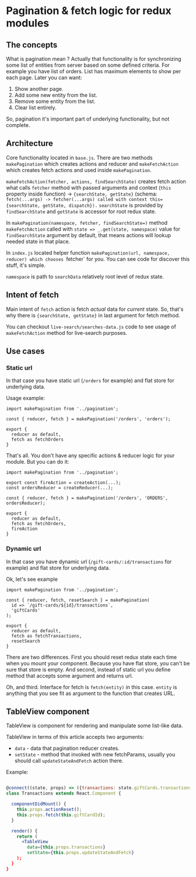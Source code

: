 # Pagination & fetch logic for redux modules

## The concepts

What is pagination mean ? Actually that functionality is for synchronizing some list of entities from server based on some defined criteria.
For example you have list of orders. List has maximum elements to show per each page. Later you can want:

1. Show another page.
2. Add some new entity from the list.
3. Remove some entity from the list.
4. Clear list entirely.

So, pagination it's important part of underlying functionality, but not complete.

## Architecture

Core functionality located in `base.js`.
There are two methods `makePagination` which creates actions and reducer
and `makeFetchAction` which creates fetch actions and used inside `makePagination`.


`makeFetchAction(fetcher, actions, findSearchState)` creates fetch action what calls `fetcher` method with passed
arguments and context (`this` property inside function) -> `{searchState, getState}`
(schema: `fetch(...args) -> fetcher(...args) called with context this={searchState, getState, dispatch}).`
`searchState` is provided by `findSearchState` and `getState` is accessor for root redux state.

In `makePagination(namespace, fetcher, findSearchState=)` method `makeFetchAction` called with `state => _.get(state, namespace)` value for
`findSearchState` argument by default, that means actions will lookup needed state in that place.

In `index.js` located helper function `makePagination(url, namespace, reducer) which chooses `fetcher` for you.
You can see code for discover this stuff, it's simple.

`namespace` is path to `searchData` relatively root level of redux state.

## Intent of fetch

Main intent of `fetch` action is fetch _actual_ data for _current_ state.
So, that's why there is `{searchState, getState}` in last argument for fetch method.

You can checkout `live-search/searches-data.js` code to see usage of `makeFetchAction` method for live-search purposes.

## Use cases

### Static url

In that case you have static url (`/orders` for example) and flat store for underlying data.

Usage example:

```es6
import makePagination from '../pagination';

const { reducer, fetch } = makePagination('/orders', 'orders');

export {
  reducer as default,
  fetch as fetchOrders
}
```

That's all. You don't have any specific actions & reducer logic for your module. But you can do it:

```es6
import makePagination from '../pagination';

export const fireAction = createAction(...);
const ordersReducer = createReducer(...);

const { reducer, fetch } = makePagination('/orders', 'ORDERS', ordersReducer);

export {
  reducer as default,
  fetch as fetchOrders,
  fireAction
}
```

### Dynamic url

In that case you have dynamic url (`/gift-cards/:id/transactions` for example) and flat store for underlying data.

Ok, let's see example

```es6
import makePagination from '../pagination';

const { reducer, fetch, resetSearch } = makePagination(
  id => `/gift-cards/${id}/transactions`,
  'giftCards'
);

export {
  reducer as default,
  fetch as fetchTransactions,
  resetSearch
}
```

There are two differences.
First you should reset redux state each time when you mount your component.
Because you have flat store, you can't be sure that store is empty.
And second, instead of static url you define method that accepts some argument and returns url.

Oh, and third. Interface for fetch is `fetch(entity)` in this case.
`entity` is anything that you see fit as argument to the function that creates URL.

## TableView component

TableView is component for rendering and manipulate some list-like data.

TableView in terms of this article accepts two arguments:

- `data` - data that pagination reducer creates.
- `setState` - method that invoked with new fetchParams, usually you should call `updateStateAndFetch` action there.

Example:

```jsx

@connect((state, props) => ({transactions: state.giftCards.transactions}), GiftCardTransactionsActions)
class Transactions extends React.Component {

  componentDidMount() {
    this.props.actionReset();
    this.props.fetch(this.giftCardId);
  }

  render() {
    return (
      <TableView
        data={this.props.transactions}
        setState={this.props.updateStateAndFetch}
    );
  }
}
```
